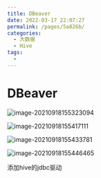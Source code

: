 ```yaml
---
title: DBeaver
date: 2022-03-17 22:07:27
permalink: /pages/5a826b/
categories:
  - 大数据
  - Hive
tags:
  - 
---
```

# DBeaver

![image-20210918155323094](https://gitee.com/Iekrwh/md-images/raw/master/images/image-20210918155323094.png)

![image-20210918155417111](https://gitee.com/Iekrwh/md-images/raw/master/images/image-20210918155417111.png)

![image-20210918155433781](https://gitee.com/Iekrwh/md-images/raw/master/images/image-20210918155433781.png)

![image-20210918155446465](https://gitee.com/Iekrwh/md-images/raw/master/images/image-20210918155446465.png)

添加hive的jdbc驱动




